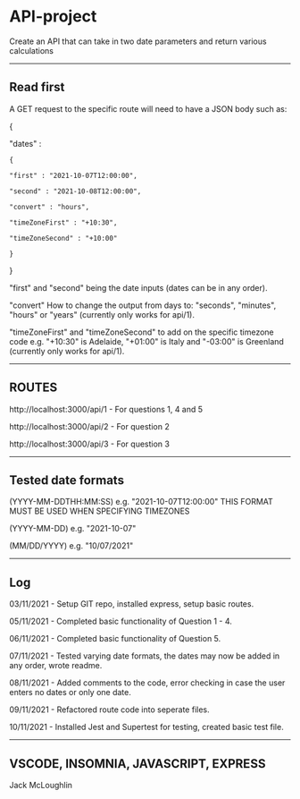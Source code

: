 # API-project

Create an API that can take in two date parameters and return various calculations

---

## Read first

A GET request to the specific route will need to have a JSON body such as:

{

  "dates" : 
  
    {
  
    "first" : "2021-10-07T12:00:00",
   
    "second" : "2021-10-08T12:00:00",
   
    "convert" : "hours",
  
    "timeZoneFirst" : "+10:30",
  
    "timeZoneSecond" : "+10:00"
  
    }
  
  }

"first" and "second" being the date inputs (dates can be in any order).

"convert" How to change the output from days to: "seconds", "minutes", "hours" or "years" (currently only works for api/1).

"timeZoneFirst" and "timeZoneSecond" to add on the specific timezone code e.g. "+10:30" is Adelaide, "+01:00" is Italy and "-03:00" is Greenland (currently only works for api/1).

---

## ROUTES

http://localhost:3000/api/1 - For questions 1, 4 and 5

http://localhost:3000/api/2 - For question 2

http://localhost:3000/api/3 - For question 3

---

## Tested date formats

(YYYY-MM-DDTHH:MM:SS) e.g. "2021-10-07T12:00:00" THIS FORMAT MUST BE USED WHEN SPECIFYING TIMEZONES

(YYYY-MM-DD) e.g. "2021-10-07"

(MM/DD/YYYY) e.g. "10/07/2021"

---

## Log

03/11/2021 - Setup GIT repo, installed express, setup basic routes.

05/11/2021 - Completed basic functionality of Question 1 - 4.

06/11/2021 - Completed basic functionality of Question 5.

07/11/2021 - Tested varying date formats, the dates may now be added in any order, wrote readme.

08/11/2021 - Added comments to the code, error checking in case the user enters no dates or only one date.

09/11/2021 - Refactored route code into seperate files.

10/11/2021 - Installed Jest and Supertest for testing, created basic test file.

--- 


## VSCODE, INSOMNIA, JAVASCRIPT, EXPRESS


Jack McLoughlin

